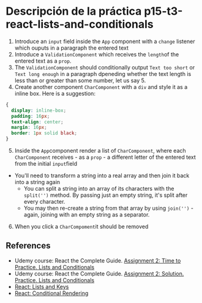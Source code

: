 # Descripción de la práctica p15-t3-react-lists-and-conditionals

1.  Introduce an `input` field inside the `App` component with a `change` listener which ouputs in a paragraph the entered text
2. Introduce a `ValidationComponent` which receives the `length`of the entered text as a `prop`.
3. The `ValidationComponent` should conditionally output `Text too short` or `Text long enough` in a paragraph dpeneding whether the text length is less than or greater than some number, let us say 5.
4. Create another component `CharComponent` with a `div` and style it as a inline box. Here is a suggestion:
  ```css
{
    display: inline-box;
    padding: 16px;
    text-align: center;
    margin: 16px;
    border: 1px solid black;
}
  ```
5. Inside the `App`component render a list of `CharComponent`, where each `CharComponent` receives - as a `prop` - a different letter of the entered  text from the initial `input`field
  - You'll  need to transform a string into a real array and then join it back into a string again
    - You can split a string into an array of its characters with the `split('')`  method. By passing just an empty string, it's split after every character.
    - You may then re-create a string from that array by using `join('')`  - again, joining with an empty string as a separator.
6. When you click a `CharCompoment`it should be removed




## References

* Udemy course: React the Complete Guide. [Assignment 2: Time to Practice. Lists and Conditionals](https://www.udemy.com/course/react-the-complete-guide-incl-redux/learn/practice/16066/introduction#bookmarks)
* Udemy course: React the Complete Guide. [Assignment 2: Solution. Practice. Lists and Conditionals](https://www.udemy.com/course/react-the-complete-guide-incl-redux/learn/lecture/12982502#bookmarks)
* [React: Lists and Keys](https://reactjs.org/docs/lists-and-keys.html)
* [React: Conditional Rendering](https://reactjs.org/docs/conditional-rendering.html)
